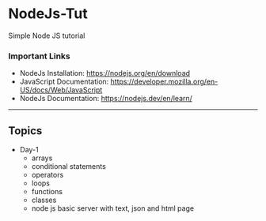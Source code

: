 # NodeJs-Tut
Simple Node JS tutorial

### Important Links
- NodeJs Installation: https://nodejs.org/en/download
- JavaScript Documentation: https://developer.mozilla.org/en-US/docs/Web/JavaScript
- NodeJs Documentation: https://nodejs.dev/en/learn/

<hr>

## Topics
- Day-1
  - arrays
  - conditional statements
  - operators
  - loops
  - functions
  - classes
  - node js basic server with text, json and html page
